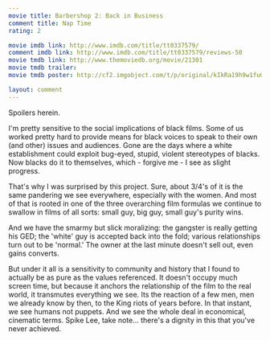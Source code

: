 ```yaml
---
movie title: Barbershop 2: Back in Business
comment title: Nap Time
rating: 2

movie imdb link: http://www.imdb.com/title/tt0337579/
comment imdb link: http://www.imdb.com/title/tt0337579/reviews-50
movie tmdb link: http://www.themoviedb.org/movie/21301
movie tmdb trailer: 
movie tmdb poster: http://cf2.imgobject.com/t/p/original/kIkRa19h9w1fuGRbkmPVpWSiMDX.jpg

layout: comment
---
```


Spoilers herein.

I'm pretty sensitive to the social implications of black films. Some of us worked pretty hard to provide means for black voices to speak to their own (and other) issues and audiences. Gone are the days where a white establishment could exploit bug-eyed, stupid, violent stereotypes of blacks. Now blacks do it to themselves, which - forgive me - I see as slight progress.

That's why I was surprised by this project. Sure, about 3/4's of it is the same pandering we see everywhere, especially with the women. And most of that is rooted in one of the three overarching film formulas we continue to swallow in films of all sorts: small guy, big guy, small guy's purity wins.

And we have the smarmy but slick moralizing: the gangster is really getting his GED; the 'white' guy is accepted back into the fold; various relationships turn out to be 'normal.' The owner at the last minute doesn't sell out, even gains converts.

But under it all is a sensitivity to community and history that I found to actually be as pure as the values referenced. It doesn't occupy much screen time, but because it anchors the relationship of the film to the real world, it transmutes everything we see. Its the reaction of a few men, men we already know by then, to the King riots of years before. In that instant, we see humans not puppets. And we see the whole deal in economical, cinematic terms. Spike Lee, take note... there's a dignity in this that you've never achieved.